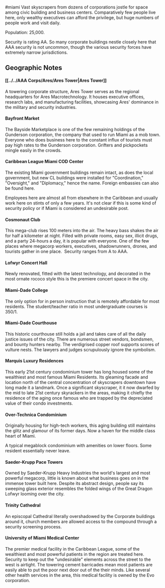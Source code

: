 #miami
Vast skyscrapers from dozens of corporations jostle for space among civic building and business centers. Comparatively few people live here, only wealthy executives can afford the privilege, but huge numbers of people work and visit daily.   
  
Population: 25,000.  
  
Security is rating AA. So many corporate buildings nestle closely here that AAA security is not uncommon, though the various security forces have extremely narrow jurisdictions.

## Geographic Notes

#### [[../../AAA Corps/Ares/Ares Tower|Ares Tower]]
A towering corporate structure, Ares Tower serves as the regional headquarters for Ares Macrotechnology. It houses executive offices, research labs, and manufacturing facilities, showcasing Ares' dominance in the military and security industries.

#### Bayfront Market

The Bayside Marketplace is one of the few remaining holdings of the Gunderson corporation, the company that used to run Miami as a mob town. Everyone who does business here to the constant influx of tourists must pay high rates to the Gunderson corporation. Grifters and pickpockets mingle easily in the crowds.

#### Caribbean League Miami COD Center

The existing Miami government buildings remain intact, as does the local government, but new CL buildings were installed for "Coordination," "Oversight," and "Diplomacy," hence the name. Foreign embassies can also be found here.  
  
Employees here are almost all from elsewhere in the Caribbean and usually work here on stints of only a few years. It's not clear if this is some kind of security policy or if Miami is considered an undesirable post.

#### Cosmonaut Club

This mega-club rises 100 meters into the air. The heavy bass shakes the air for half a kilometer at night. Filled with private rooms, easy sex, illicit drugs, and a party 24-hours a day, it is popular with everyone. One of the few places where megacorp workers, executives, shadowrunners, drones, and tourists gather in one place.  Security ranges from A to AAA.

#### Lofwyr Concert Hall

Newly renovated, fitted with the latest technology, and decorated in the most ornate rococo style this is the premiere concert space in the city.

#### Miami-Dade College

The only option for in person instruction that is remotely affordable for most residents. The student/teacher ratio in most undergraduate courses is 350/1.

#### Miami-Dade Courthouse

This historic courthouse still holds a jail and takes care of all the daily justice issues of the city. There are numerous street vendors, bondsmen, and bounty hunters nearby. The verdigrised copper roof supports scores of vulture nests. The lawyers and judges scrupulously ignore the symbolism.

#### Marquis Luxury Residences

This early 21st century condominium tower has long housed some of the wealthiest and most famous Miami Residents. Its gleaming facade and location north of the central concentration of skyscrapers downtown have long made it a landmark. Once a significant skyscraper, it it now dwarfed by the mid to late 21st century skyrackers in the areas, making it chiefly the residence of the aging once famous who are trapped by the depreciated value of their condo investments.
#### Over-Technica Condominium

Originally housing for high-tech workers, this aging building still maintains the glitz and glamour of its former days. Now a haven for the middle class heart of Miami.   
  
A typical megablock condominium with amenities on lower floors. Some resident essentially never leave.

#### Saeder-Krupp Pace Towers

Owned by Saeder-Krupp Heavy Industries the world's largest and most powerful megacorp, little is known about what business goes on in the immense tower built here. Despite its abstract design, people say its sweeping glass exterior resembles the folded wings of the Great Dragon Lofwyr looming over the city.

#### Trinity Cathedral

An episcopal Cathedral literally overshadowed by the Corporate buildings around it, church members are allowed access to the compound through a security screening process.

#### University of Miami Medical Center

The premier medical facility in the Caribbean League, some of the wealthiest and most powerful patients in the region are treated here. Security to keep out the "undesirable" elements across the street to the west is airtight. The towering cement barricades mean most patients are easily able to put the poor next door out of the their minds. Like several other health services in the area, this medical facility is owned by the Evo corporation.
